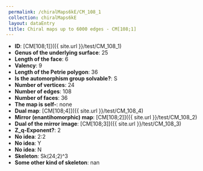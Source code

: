```yaml
--- 
 permalink: /chiralMaps6kE/CM_108_1 
 collection: chiralMaps6kE
 layout: dataEntry
 title: Chiral maps up to 6000 edges - CM[108;1]
---
```


- **ID**: [CM[108;1]]({{ site.url }}/test/CM_108_1)
- **Genus of the underlying surface**: 25
- **Length of the face**: 6
- **Valency**: 9
- **Length of the Petrie polygon**: 36
- **Is the automorphism group solvable?**: S
- **Number of vertices**: 24
- **Number of edges**: 108
- **Number of faces**: 36
- **The map is self-**: none
- **Dual map**: [CM[108;4]]({{ site.url }}/test/CM_108_4)
- **Mirror (enantihomorphic) map**: [CM[108;2]]({{ site.url }}/test/CM_108_2)
- **Dual of the mirror image**: [CM[108;3]]({{ site.url }}/test/CM_108_3)
- **Z_q-Exponent?**: 2
- **No idea**:  2:2
- **No idea**: Y
- **No idea**: N
- **Skeleton**: Sk(24;2)^3
- **Some other kind of skeleton**: nan

